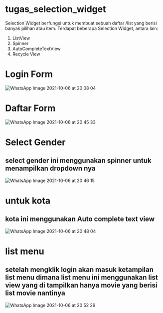 # tugas_selection_widget

Selection Widget berfungsi untuk membuat sebuah daftar /list yang berisi banyak pilihan atau item.
Terdapat beberapa Selection Widget, antara lain:

1. ListView
2. Spinner
3. AutoCompleteTextView
4. Recycle View


# Login Form

![WhatsApp Image 2021-10-06 at 20 08 04](https://user-images.githubusercontent.com/81203366/136208567-9133569d-3a0e-48cf-84a5-ba1a9ca332e3.jpeg)


# Daftar Form

![WhatsApp Image 2021-10-06 at 20 45 33](https://user-images.githubusercontent.com/81203366/136215530-7ba3b331-9c2b-4df5-a1ff-0b0ef44a1db8.jpeg)

# Select Gender

## select gender ini menggunakan spinner untuk menampilkan dropdown nya
![WhatsApp Image 2021-10-06 at 20 46 15](https://user-images.githubusercontent.com/81203366/136215859-e6085669-138d-4113-a465-7ad32c9ff0c3.jpeg)

# untuk kota
## kota ini menggunakan Auto complete text view
![WhatsApp Image 2021-10-06 at 20 48 04](https://user-images.githubusercontent.com/81203366/136215941-0b9bae9c-8b39-4cfb-ad60-5d726109f18a.jpeg)


# list menu
## setelah mengklik login akan masuk ketampilan list menu dimana list menu ini menggunakan list view yang di tampilkan hanya movie yang berisi list movie nantinya

![WhatsApp Image 2021-10-06 at 20 52 29](https://user-images.githubusercontent.com/81203366/136216328-25d9a487-97aa-44b3-b40a-b622a047a75f.jpeg)



